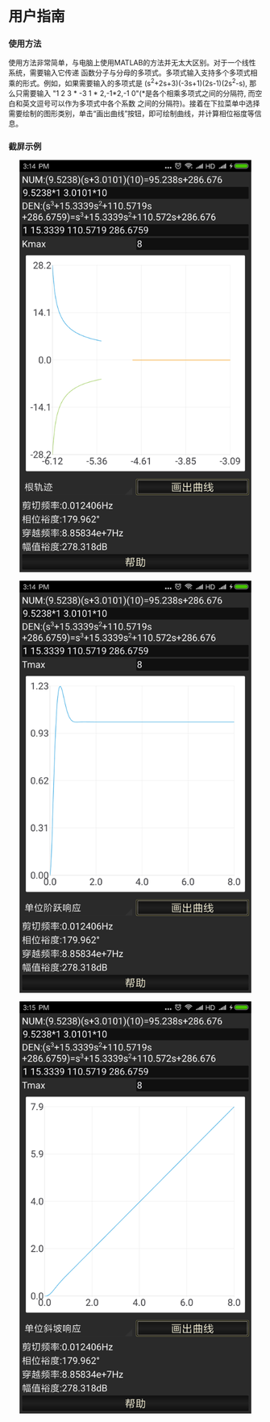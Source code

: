# 用户指南

### 使用方法
使用方法非常简单，与电脑上使用MATLAB的方法并无太大区别。对于一个线性系统，需要输入它传递
函数分子与分母的多项式。多项式输入支持多个多项式相乘的形式。例如，如果需要输入的多项式是 
(s<sup>2</sup>+2s+3)(-3s+1)(2s-1)(2s<sup>2</sup>-s), 那么只需要输入
 "1 2 3 * -3 1 * 2,-1*2,-1 0"(*是各个相乘多项式之间的分隔符, 而空白和英文逗号可以作为多项式中各个系数
 之间的分隔符)。接着在下拉菜单中选择需要绘制的图形类别，单击“画出曲线”按钮，即可绘制曲线，并计算相位裕度等信息。

### 截屏示例
<p align="center">
 <img src="shot1.png" width="460px"/>
</p>
<p align="center">
 <img src="shot2.png" width="460px"/>
</p>
<p align="center">
 <img src="shot3.png" width="460px"/>
</p>